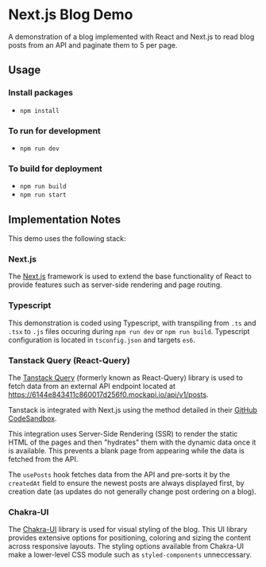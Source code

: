 
# Next.js Blog Demo

A demonstration of a blog implemented with React and Next.js to read blog posts from an API and paginate them to 5 per page.

## Usage

### Install packages

- `npm install`

### To run for development

- `npm run dev`

### To build for deployment

- `npm run build`
- `npm run start`

## Implementation Notes

This demo uses the following stack:

### Next.js

The [Next.js](https://nextjs.org/) framework is used to extend the base functionality of React to provide features such as server-side rendering and page routing.

### Typescript

This demonstration is coded using Typescript, with transpiling from `.ts` and `.tsx` to `.js` files occuring during `npm run dev` or `npm run build`. Typescript configuration is located in `tsconfig.json` and targets `es6`.

### Tanstack Query (React-Query)

The [Tanstack Query](https://tanstack.com/query/v4/docs/overview) (formerly known as React-Query) library is used to fetch data from an external API endpoint located at https://6144e843411c860017d256f0.mockapi.io/api/v1/posts.

Tanstack is integrated with Next.js using the method detailed in their [GitHub CodeSandbox](https://codesandbox.io/s/github/tanstack/query/tree/main/examples/react/nextjs?from-embed=&file=/pages/_app.js).

This integration uses Server-Side Rendering (SSR) to render the static HTML of the pages and then "hydrates" them with the dynamic data once it is available. This prevents a blank page from appearing while the data is fetched from the API.

The `usePosts` hook fetches data from the API and pre-sorts it by the `createdAt` field to ensure the newest posts are always displayed first, by creation date (as updates do not generally change post ordering on a blog).

### Chakra-UI

The [Chakra-UI](https://chakra-ui.com/) library is used for visual styling of the blog. This UI library provides extensive options for positioning, coloring and sizing the content across responsive layouts. The styling options available from Chakra-UI make a lower-level CSS module such as  `styled-components` unneccessary.